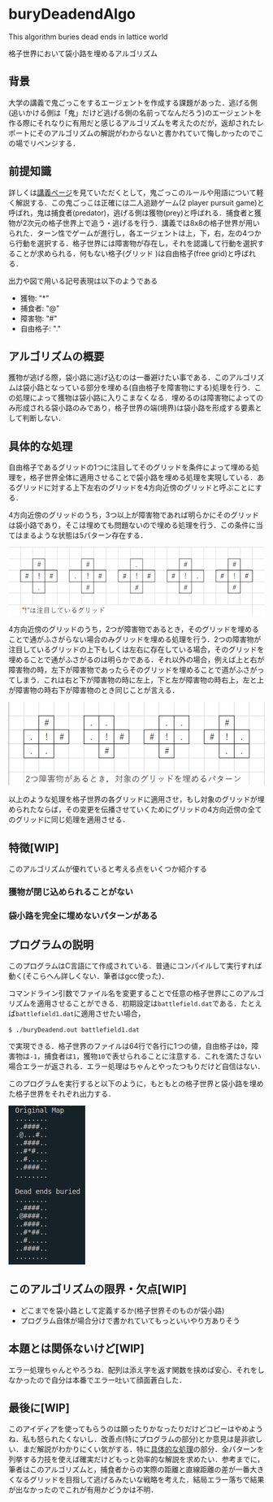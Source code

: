 # buryDeadendAlgo
This algorithm buries dead ends in lattice world

格子世界において袋小路を埋めるアルゴリズム

## 背景
大学の講義で鬼ごっこをするエージェントを作成する課題があった．逃げる側(追いかける側は「鬼」だけど逃げる側の名前ってなんだろう)のエージェントを作る際にそれなりに有用だと感じるアルゴリズムを考えたのだが，返却されたレポートにそのアルゴリズムの解説がわからないと書かれていて悔しかったのでこの場でリベンジする．

## 前提知識
詳しくは[講義ページ](https://www.fun.ac.jp/~osawa/course/DCS/lab/1/index.html "DCS Labolatory 1")を見ていただくとして，鬼ごっこのルールや用語について軽く解説する．この鬼ごっこは正確には二人追跡ゲーム(2 player pursuit game)と呼ばれ，鬼は捕食者(predator)，逃げる側は獲物(prey)と呼ばれる．捕食者と獲物が2次元の格子世界上で追う・逃げるを行う．講義では8x8の格子世界が用いられた．ターン性でゲームが進行し，各エージェントは上，下，右，左の4つから行動を選択する．格子世界には障害物が存在し，それを認識して行動を選択することが求められる．何もない格子(グリッド
)は自由格子(free grid)と呼ばれる．

出力や図で用いる記号表現は以下のようである
- 獲物: "*"
- 捕食者: "@"
- 障害物: "#"
- 自由格子: "."

## アルゴリズムの概要
獲物が逃げる際，袋小路に逃げ込むのは一番避けたい事である．このアルゴリズムは袋小路となっている部分を埋める(自由格子を障害物にする)処理を行う．この処理によって獲物は袋小路に入りこまなくなる．埋めるのは障害物によってのみ形成される袋小路のみであり，格子世界の端(境界)は袋小路を形成する要素として判断しない．

## 具体的な処理
自由格子であるグリッドの1つに注目してそのグリッドを条件によって埋める処理を，格子世界全体に適用させることで袋小路を埋める処理を実現している．あるグリッドに対する上下左右のグリッドを4方向近傍のグリッドと呼ぶことにする．

4方向近傍のグリッドのうち，3つ以上が障害物であれば明らかにそのグリッドは袋小路であり，そこは埋めても問題ないので埋める処理を行う．この条件に当てはまるような状態は5パターン存在する．

![3or4obstacles](./images/3or4obstacles.png "障害物が3つ以上のパターン")

4方向近傍のグリッドのうち，2つが障害物であるとき，そのグリッドを埋めることで通がふさがらない場合のみグリッドを埋める処理を行う．2つの障害物が注目しているグリッドの上下もしくは左右に存在している場合，そのグリッドを埋めることで通がふさがるのは明らかである．それ以外の場合，例えば上と右が障害物の時，左下が障害物であったらそのグリッドを埋めることで道がふさがってしまう．これは右と下が障害物の時に左上，下と左が障害物の時右上，左と上が障害物の時右下が障害物のとき同じことが言える．

![2obstacles](./images/2obstacles.png "障害物が2つのパターン")

以上のような処理を格子世界の各グリッドに適用させ，もし対象のグリッドが埋められたならば，その変更を伝播させていくためにグリッドの4方向近傍の全てのグリッドに同じ処理を適用させる．

## 特徴[WIP]
このアルゴリズムが優れていると考える点をいくつか紹介する
### 獲物が閉じ込められることがない

### 袋小路を完全に埋めないパターンがある

## プログラムの説明
このプログラムはC言語にて作成されている．普通にコンパイルして実行すれば動く(そこらへん詳しくない．筆者はgcc使った)．

コマンドライン引数でファイル名を変更することで任意の格子世界にこのアルゴリズムを適用させることができる．初期設定は`battlefield.dat`である．たとえば`battlefield1.dat`に適用させたい場合，
```
$ ./buryDeadend.out battlefield1.dat
```
で実現できる．格子世界のファイルは64行で各行に1つの値，自由格子は`0`，障害物は`-1`，捕食者は`1`，獲物`10`で表せられることに注意する．これを満たさない場合エラーが返される．エラー処理はちゃんとやったつもりだけど自信はない．

このプログラムを実行すると以下のように，もともとの格子世界と袋小路を埋めた格子世界をそれぞれ出力する．

![Work Image](./images/workImage.png "Work Image")

## このアルゴリズムの限界・欠点[WIP]
- どこまでを袋小路として定義するか(格子世界そのものが袋小路)
- プログラム自体が場合分けで書かれていてもっといいやり方ありそう
## 本題とは関係ないけど[WIP]
エラー処理ちゃんとやろうね．配列は添え字を返す関数を挟めば安心．それをしなかったので自分は本番でエラー吐いて顔面蒼白した．

## 最後に[WIP]
このアイディアを使ってもらうのは願ったりかなったりだけどコピーはやめようね．私も怒られたくないし．改善点(特にプログラムの部分)とか意見は是非欲しい．まだ解説がわかりにくい気がする．特に[具体的な処理](#具体的な処理)の部分．全パターンを列挙する力技を使えば確実だけどもっと効率的な解説を求めたい．参考までに，筆者はこのアルゴリズムと，捕食者からの実際の距離と直線距離の差が一番大きくなるグリッドを目指して逃げるみたいな戦略を考えた．結局エラー落ちで結果が出なかったのでこれが有用かどうかは不明．